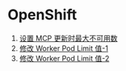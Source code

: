 # OpenShift

1. [设置 MCP 更新时最大不可用数](https://access.redhat.com/solutions/4669561)
2. [修改 Worker Pod Limit 值-1](https://docs.openshift.com/container-platform/4.8/post_installation_configuration/machine-configuration-tasks.html#create-a-containerruntimeconfig_post-install-machine-configuration-tasks)
3. [修改 Worker Pod Limit 值-2](https://access.redhat.com/solutions/5366631)
